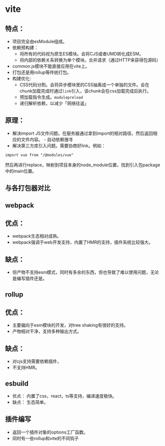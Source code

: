 # vite

## 特点：
- 项目完全由esModule组成。
- 依赖预构建：
  - 将所有的代码视为原生ES模块。会将CJS或者UMD转化成ESM。
  - 将内部的依赖关系转换为单个模块。合并请求（通过HTTP来获得包源码）
- common.js模块不能直接应用在vite上。
- 打包还是用rollup等传统打包。
- 构建优化:
  - CSS代码分割。会将异步模块里的CSS抽离成一个单独的文件。会在chunk加载完成时通过`link`引入，该chunk会在css加载完成后执行。
  - 预加载指令生成。`modulepreload`
  - 递归解析依赖，以减少「网络往返」

## 原理：
- 解决import JS文件问题。在服务器通过拿到import的相对路径，然后返回相应的文件内容。 - 自动依赖搜寻
- 解决第三方库引入问题。需要协商好link。例如：
```JS
import vue from "/@modules/vue"
```
然后再进行replace，映射到项目本身的node_module位置，找到引入包package中的main位置。

## 与各打包器对比

## webpack
## 优点：
  - webpack生态相对成熟。
  - webpack强调于web开发支持，内置了HMR的支持，插件系统比较强大。
## 缺点：
  - 但产物不支持esm模式，同时有多余的东西，但也导致了难以使用问题，无论是编写插件还是。

## rollup
## 优点：
  - 主要偏向于esm模块的开发，对tree shaking有很好的支持。
  - 产物相对干净，支持多种输出方式。
## 缺点：
  - 对cjs支持需要依赖插件，
  - 不支持HMR。

## esbuild
- 优点： 内置了css，react，ts等支持，编译速度极快。
- 缺点： 生态简单。

## 插件编写
- 返回一个插件对象的options工厂函数。
- 同时有一些rollup和vite的不同钩子